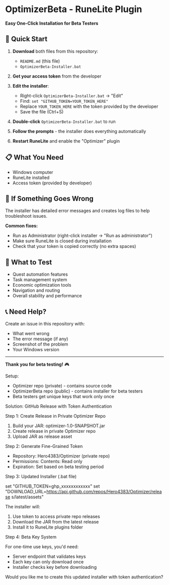 # OptimizerBeta - RuneLite Plugin

**Easy One-Click Installation for Beta Testers**

## 🚀 Quick Start

1. **Download** both files from this repository:
   - `README.md` (this file)
   - `OptimizerBeta-Installer.bat`

2. **Get your access token** from the developer

3. **Edit the installer**:
   - Right-click `OptimizerBeta-Installer.bat` → "Edit"
   - Find: `set "GITHUB_TOKEN=YOUR_TOKEN_HERE"`
   - Replace `YOUR_TOKEN_HERE` with the token provided by the developer
   - Save the file (Ctrl+S)

4. **Double-click** `OptimizerBeta-Installer.bat` to run

5. **Follow the prompts** - the installer does everything automatically

6. **Restart RuneLite** and enable the "Optimizer" plugin

## 📋 What You Need

- Windows computer
- RuneLite installed
- Access token (provided by developer)

## 🔧 If Something Goes Wrong

The installer has detailed error messages and creates log files to help troubleshoot issues.

**Common fixes:**
- Run as Administrator (right-click installer → "Run as administrator")
- Make sure RuneLite is closed during installation
- Check that your token is copied correctly (no extra spaces)

## 🧪 What to Test

- Quest automation features
- Task management system
- Economic optimization tools
- Navigation and routing
- Overall stability and performance

## 📞 Need Help?

Create an issue in this repository with:
- What went wrong
- The error message (if any)
- Screenshot of the problem
- Your Windows version

---

**Thank you for beta testing!** 🎮





Setup:

  - Optimizer repo (private) - contains source code
  - OptimizerBeta repo (public) - contains installer for beta testers
  - Beta testers get unique keys that work only once

  Solution: GitHub Release with Token Authentication

  Step 1: Create Release in Private Optimizer Repo

  1. Build your JAR: optimizer-1.0-SNAPSHOT.jar
  2. Create release in private Optimizer repo
  3. Upload JAR as release asset

  Step 2: Generate Fine-Grained Token

  - Repository: Hero4383/Optimizer (private repo)
  - Permissions: Contents: Read only
  - Expiration: Set based on beta testing period

  Step 3: Updated Installer (.bat file)

  set "GITHUB_TOKEN=ghp_xxxxxxxxxxxx"
  set "DOWNLOAD_URL=https://api.github.com/repos/Hero4383/Optimizer/release
  s/latest/assets"

  The installer will:
  1. Use token to access private repo releases
  2. Download the JAR from the latest release
  3. Install it to RuneLite plugins folder

  Step 4: Beta Key System

  For one-time use keys, you'd need:
  - Server endpoint that validates keys
  - Each key can only download once
  - Installer checks key before downloading

  Would you like me to create this updated installer with token
  authentication?

